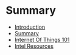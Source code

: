 # Summary

* [Introduction](introduction.md)
* [Summary](SUMMARY.md)
* [Internet Of Things 101](InternetOfThings101.md)
* [Intel Resources](IntelResources.md)

